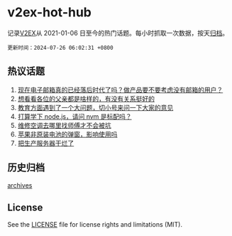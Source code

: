 # v2ex-hot-hub

 记录[V2EX](https://www.v2ex.com/)从 2021-01-06 日至今的热门话题。每小时抓取一次数据，按天[归档](archives)。

`更新时间：2024-07-26 06:02:31 +0800`

## 热议话题

1. [现在电子邮箱真的已经落后时代了吗？做产品要不要考虑没有邮箱的用户？](https://www.v2ex.com/t/1059889)
1. [想看看各位的父亲都是啥样的，有没有关系挺好的](https://www.v2ex.com/t/1059959)
1. [教育方面遇到了一个大问题，切小号来问一下大家的意见](https://www.v2ex.com/t/1060069)
1. [打算学下 node.js，请问 nvm 是标配吗？](https://www.v2ex.com/t/1059859)
1. [维修空调去哪里找师傅才不会被坑](https://www.v2ex.com/t/1059890)
1. [苹果非原装电池的弹窗，影响使用吗](https://www.v2ex.com/t/1059878)
1. [把生产服务器干烂了](https://www.v2ex.com/t/1059898)

## 历史归档

[archives](archives)

## License

See the [LICENSE](LICENSE) file for license rights and limitations (MIT).

